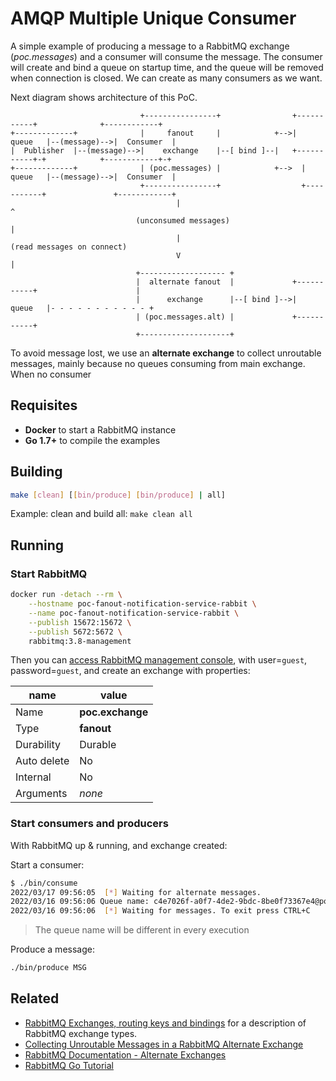 # AMQP Multiple Unique Consumer

A simple example of producing a message to a RabbitMQ exchange (*poc.messages*) and a consumer will consume the message. The consumer will create and bind a queue on startup time, and the queue will be removed when connection is closed. We can create as many consumers as we want.

Next diagram shows architecture of this PoC.

```text
                             +----------------+                +-----------+              +------------+
+-------------+              |     fanout     |            +-->|   queue   |--(message)-->|  Consumer  |
|  Publisher  |--(message)-->|    exchange    |--[ bind ]--|   +-----------+-+            +------------+-+
+-------------+              | (poc.messages) |            +-->  |   queue   |--(message)-->|  Consumer  |
                             +----------------+                  +-----------+               +------------+
                                     |                                                            ^
                            (unconsumed messages)                                                 |
                                     |                                               (read messages on connect)
                                     V                                                            |
                            +------------------- +
                            |  alternate fanout  |             +-----------+                      |
                            |      exchange      |--[ bind ]-->|   queue   |- - - - - - - - - - - +
                            | (poc.messages.alt) |             +-----------+
                            +--------------------+
```

To avoid message lost, we use an **alternate exchange** to collect unroutable messages, mainly because no queues consuming from main exchange. When no consumer

## Requisites

- **Docker** to start a RabbitMQ instance
- **Go 1.7+** to compile the examples

## Building

```bash
make [clean] [[bin/produce] [bin/produce] | all]
```

Example: clean and build all: `make clean all`

## Running

### Start RabbitMQ

```bash
docker run -detach --rm \
    --hostname poc-fanout-notification-service-rabbit \
    --name poc-fanout-notification-service-rabbit \
    --publish 15672:15672 \
    --publish 5672:5672 \
    rabbitmq:3.8-management
```

Then you can [access RabbitMQ management console](http://localhost:15672), with user=`guest`, password=`guest`, and create an exchange with properties:

| name        |  value           |
|-------------|------------------|
| Name        | **poc.exchange** |
| Type        | **fanout**       |
| Durability  | Durable          |
| Auto delete | No               |
| Internal    | No               |
| Arguments   | *none*           |

### Start consumers and producers

With RabbitMQ up & running, and exchange created:

Start a consumer: 

```bash
$ ./bin/consume
2022/03/17 09:56:05  [*] Waiting for alternate messages.
2022/03/16 09:56:06 Queue name: c4e7026f-a0f7-4de2-9bdc-8be0f73367e4@poc.messages bound to poc.messages
2022/03/16 09:56:06  [*] Waiting for messages. To exit press CTRL+C
```

> The queue name will be different in every execution

Produce a message:

```bash
./bin/produce MSG
```

## Related

- [RabbitMQ Exchanges, routing keys and bindings](https://www.cloudamqp.com/blog/part4-rabbitmq-for-beginners-exchanges-routing-keys-bindings.html) for a description of RabbitMQ exchange types.
- [Collecting Unroutable Messages in a RabbitMQ Alternate Exchange](https://www.cloudamqp.com/blog/collecting-unroutable-messages-in-a-rabbitmq-alternate-exchange.html)
- [RabbitMQ Documentation - Alternate Exchanges](https://www.rabbitmq.com/ae.html)
- [RabbitMQ Go Tutorial](https://www.rabbitmq.com/tutorials/tutorial-one-go.html)
